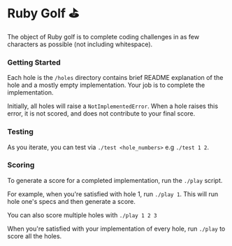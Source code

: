 # Ruby Golf :golf:

The object of Ruby golf is to complete coding challenges in as few characters as possible (not including whitespace).

### Getting Started

Each hole is the `/holes` directory contains brief README explanation of the hole and a mostly empty implementation. Your job is to complete the implementation.

Initially, all holes will raise a `NotImplementedError`.  When a hole raises this error, it is not scored, and does not contribute to your final score.

### Testing

As you iterate, you can test via `./test <hole_numbers>` e.g `./test 1 2`.

### Scoring
To generate a score for a completed implementation, run the `./play` script.

For example, when you're satisfied with hole 1, run `./play 1`.  This will run hole one's specs and then generate a score.

You can also score multiple holes with `./play 1 2 3`

When you're satisfied with your implementation of every hole, run `./play` to score all the holes.
